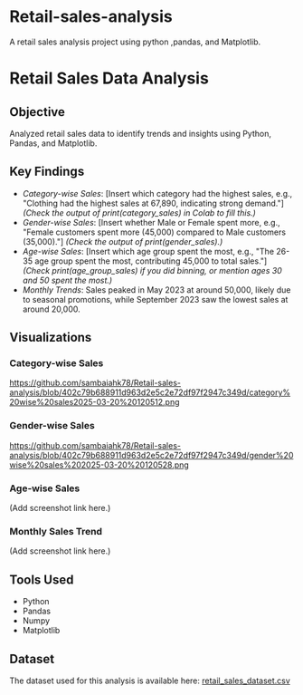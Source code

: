 # Retail-sales-analysis
A retail sales analysis project using python ,pandas, and Matplotlib.

# Retail Sales Data Analysis

## Objective
Analyzed retail sales data to identify trends and insights using Python, Pandas, and Matplotlib.

## Key Findings
- *Category-wise Sales*: [Insert which category had the highest sales, e.g., "Clothing had the highest sales at 67,890, indicating strong demand."] *(Check the output of print(category_sales) in Colab to fill this.)*
- *Gender-wise Sales*: [Insert whether Male or Female spent more, e.g., "Female customers spent more (45,000) compared to Male customers (35,000)."] *(Check the output of print(gender_sales).)*
- *Age-wise Sales*: [Insert which age group spent the most, e.g., "The 26-35 age group spent the most, contributing 45,000 to total sales."] *(Check print(age_group_sales) if you did binning, or mention ages 30 and 50 spent the most.)*
- *Monthly Trends*: Sales peaked in May 2023 at around 50,000, likely due to seasonal promotions, while September 2023 saw the lowest sales at around 20,000.

## Visualizations
### Category-wise Sales
https://github.com/sambaiahk78/Retail-sales-analysis/blob/402c79b688911d963d2e5c2e72df97f2947c349d/category%20wise%20sales2025-03-20%20120512.png

### Gender-wise Sales
https://github.com/sambaiahk78/Retail-sales-analysis/blob/402c79b688911d963d2e5c2e72df97f2947c349d/gender%20wise%20sales%202025-03-20%20120528.png

### Age-wise Sales
(Add screenshot link here.)

### Monthly Sales Trend
(Add screenshot link here.)

## Tools Used
- Python
- Pandas
- Numpy
- Matplotlib

## Dataset
The dataset used for this analysis is available here: [retail_sales_dataset.csv](retail_sales_dataset.csv)
